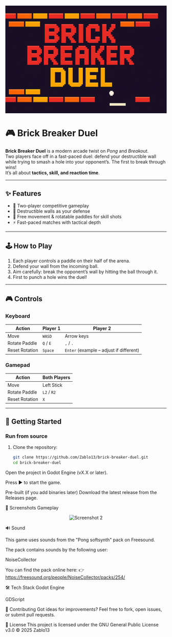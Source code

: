 <p align="center">
  <img src="screenshots/banner.png" alt="Brick Breaker Duel" width="600"/>
</p>

# 🎮 Brick Breaker Duel

**Brick Breaker Duel** is a modern arcade twist on *Pong* and *Breakout*.  
Two players face off in a fast-paced duel: defend your destructible wall while trying to smash a hole into your opponent’s. The first to break through wins!  
It’s all about **tactics, skill, and reaction time**.

---

## ✨ Features
- 🏓 Two-player competitive gameplay  
- 🧱 Destructible walls as your defense  
- 🔄 Free movement & rotatable paddles for skill shots  
- ⚡ Fast-paced matches with tactical depth  

---

## 🕹️ How to Play
1. Each player controls a paddle on their half of the arena.  
2. Defend your wall from the incoming ball.  
3. Aim carefully: break the opponent’s wall by hitting the ball through it.  
4. First to punch a hole wins the duel!  

---

## 🎮 Controls

### Keyboard
| Action            | Player 1   | Player 2   |
|-------------------|------------|------------|
| Move              | `WASD`     | Arrow keys |
| Rotate Paddle     | `Q` / `E`  | `,` / `.`  |
| Reset Rotation    | `Space`    | `Enter` (example – adjust if different) |

### Gamepad
| Action            | Both Players |
|-------------------|--------------|
| Move              | Left Stick   |
| Rotate Paddle     | `L2` / `R2`  |
| Reset Rotation    | `X`          |

---

## 🚀 Getting Started
### Run from source
1. Clone the repository:
   ```bash
   git clone https://github.com/Zablo13/brick-breaker-duel.git
   cd brick-breaker-duel
Open the project in Godot Engine (vX.X or later).

Press ▶️ to start the game.

Pre-built (if you add binaries later)
Download the latest release from the Releases page.

📸 Screenshots
Gameplay
<p align="center"> <img src="screenshots/2.PNG" alt="Screenshot 2" width="400"/> </p>
🔊 Sound   
   
This game uses sounds from the "Pong softsynth" pack on Freesound.

The pack contains sounds by the following user:

NoiseCollector

You can find the pack online here:
👉 https://freesound.org/people/NoiseCollector/packs/254/

🛠️ Tech Stack
Godot Engine

GDScript

🤝 Contributing
Got ideas for improvements? Feel free to fork, open issues, or submit pull requests.

📜 License
This project is licensed under the
GNU General Public License v3.0 © 2025 Zablo13